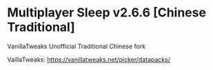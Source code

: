 # Multiplayer Sleep v2.6.6 [Chinese Traditional] 

VanillaTweaks Unofficial Traditional Chinese fork

VaillaTweaks: https://vanillatweaks.net/picker/datapacks/

